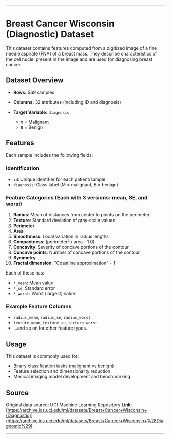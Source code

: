***

# Breast Cancer Wisconsin (Diagnostic) Dataset

This dataset contains features computed from a digitized image of a fine needle aspirate (FNA) of a breast mass. They describe characteristics of the cell nuclei present in the image and are used for diagnosing breast cancer.

## Dataset Overview

* **Rows:** 569 samples
* **Columns:** 32 attributes (including ID and diagnosis)
* **Target Variable:** `diagnosis`

  * `M` = Malignant
  * `B` = Benign

## Features

Each sample includes the following fields:

### Identification

* `id`: Unique identifier for each patient/sample
* `diagnosis`: Class label (M = malignant, B = benign)

### Feature Categories (Each with 3 versions: mean, SE, and worst)

1. **Radius**: Mean of distances from center to points on the perimeter
2. **Texture**: Standard deviation of gray-scale values
3. **Perimeter**
4. **Area**
5. **Smoothness**: Local variation in radius lengths
6. **Compactness**: (perimeter² / area - 1.0)
7. **Concavity**: Severity of concave portions of the contour
8. **Concave points**: Number of concave portions of the contour
9. **Symmetry**
10. **Fractal dimension**: "Coastline approximation" - 1

Each of these has:

* `*_mean`: Mean value
* `*_se`: Standard error
* `*_worst`: Worst (largest) value

### Example Feature Columns

* `radius_mean`, `radius_se`, `radius_worst`
* `texture_mean`, `texture_se`, `texture_worst`
* ...and so on for other feature types.

## Usage

This dataset is commonly used for:

* Binary classification tasks (malignant vs benign)
* Feature selection and dimensionality reduction
* Medical imaging model development and benchmarking

## Source

Original data source: UCI Machine Learning Repository
**Link**: [https://archive.ics.uci.edu/ml/datasets/Breast+Cancer+Wisconsin+(Diagnostic)](https://archive.ics.uci.edu/ml/datasets/Breast+Cancer+Wisconsin+%28Diagnostic%29)

***
